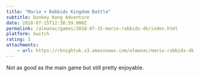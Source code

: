 ```yaml
---
title: "Mario + Rabbids Kingdom Battle"
subtitle: Donkey Kong Adventure
date: 2018-07-15T12:38:59.000Z
permalink: /almanac/games/2018-07-15-mario-rabbids-dk/index.html
platform: Switch
rating: 3
attachments: 
    - url: https://rknightuk.s3.amazonaws.com/almanac/mario-rabbids-dk.jpg
---
```


Not as good as the main game but still pretty enjoyable.